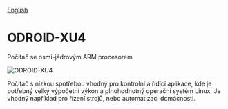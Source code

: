 
[English](./README.md)
<!--- module --->
# ODROID-XU4
<!--- Emodule --->

<!--- subtitle --->Počítač se osmi-jádrovým ARM procesorem<!--- Esubtitle --->

![ODROID-XU4](/doc/img/ODROID-XU4_QRcode.png)

<!--- description --->Počítač s nízkou spotřebou vhodný pro kontrolní a řídící aplikace, kde je potřebný velký výpočetní výkon a plnohodnotný operační systém Linux. Je vhodný například pro řízení strojů, nebo automatizaci domácnosti.<!--- Edescription --->
            